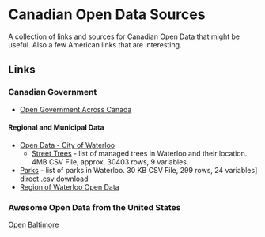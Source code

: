 # Canadian Open Data Sources
A collection of links and sources for Canadian Open Data that might be useful. Also a few American links that are interesting.

## Links

### Canadian Government
* [Open Government Across Canada](http://open.canada.ca/en/maps/open-data-canada)

#### Regional and Municipal Data
* [Open Data - City of Waterloo](http://www.waterloo.ca/en/government/opendata.asp)
  * [Street Trees](https://services.arcgis.com/ZpeBVw5o1kjit7LT/arcgis/rest/services/StreetTrees/FeatureServer/0) - list of managed trees in Waterloo and their location. 4MB CSV File, approx. 30403 rows, 9 variables. 
* [Parks](http://opendata.city-of-waterloo.opendata.arcgis.com/datasets/5934645858f24c06944352c0ce285b4e_0) - list of parks in Waterloo. 30 KB CSV File, 299 rows, 24 variables] [direct .csv download](http://opendata.city-of-waterloo.opendata.arcgis.com/datasets/5934645858f24c06944352c0ce285b4e_0.csv)
* [Region of Waterloo Open Data](http://www.regionofwaterloo.ca/en/regionalGovernment/OpenDataHome.asp)

### Awesome Open Data from the United States
[Open Baltimore](https://data.baltimorecity.gov/)

